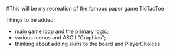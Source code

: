 #This will be my recreation of the famous paper game TicTacToe

Things to be added:
 - main game loop and the primary logic;
 - various menus and ASCII "Graphics"; 
 - thinking about adding skins to the board and PlayerChoices
